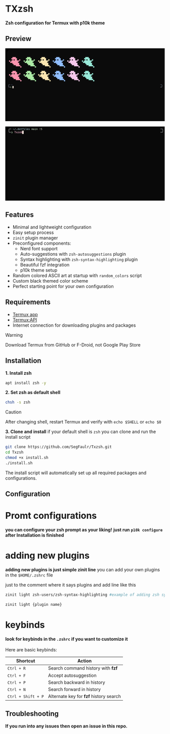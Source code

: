 
# TXzsh

**Zsh configuration for Termux with p10k theme**

## Preview

![initial_look](./logo1.jpg)

![completion](./logo2.jpg)

## Features

- Minimal and lightweight configuration
- Easy setup process
- `zinit` plugin manager
- Preconfigured components:
    - Nerd font support
    - Auto-suggestions with `zsh-autosuggestions` plugin
    - Syntax highlighting with `zsh-syntax-highlighting` plugin
    - Beautiful fzf integration
    - p10k theme setup
- Random colored ASCII art at startup with `random_colors` script
- Custom black themed color scheme
- Perfect starting point for your own configuration

## Requirements

- [Termux app](https://github.com/termux/termux-app/releases/)
- [Termux:API](https://github.com/termux/termux-api/releases)
- Internet connection for downloading plugins and packages

> [!WARNING]  
> Download Termux from GitHub or F-Droid, not Google Play Store

## Installation

**1. Install zsh**
```bash
apt install zsh -y
```

**2. Set zsh as default shell**
```bash
chsh -s zsh
```

> [!CAUTION]  
> After changing shell, restart Termux and verify with `echo $SHELL` or `echo $0`

**3. Clone and install**
if your default shell is `zsh` you can clone and run the install script 
```bash
git clone https://github.com/SegFaulr/Txzsh.git
cd Txzsh
chmod +x install.sh
./install.sh
```

The install script will automatically set up all required packages and configurations.

## Configuration


# Promt  configurations
**you can configure your zsh prompt as your liking!**
**just run `p10k configure` after Installation is finished**

# adding new plugins
**adding new plugins is just simple zinit line**
you can add your own plugins in the `$HOME/.zshrc` file

just to the comment where it says plugins and add line like this

```bash
zinit light zsh-users/zsh-syntax-highlighting #example of adding zsh syntax highlighting
```


```bash
zinit light {plugin name} 
```
# keybinds
**look for keybinds in the `.zshrc` if you want to customize it**
<br></br>
Here are basic keybinds:

| Shortcut       | Action                                |
|----------------|----------------------------------------|
| `Ctrl + R`     | Search command history with **fzf**    |
| `Ctrl + F`     | Accept autosuggestion                  |
| `Ctrl + P`     | Search backward in history             |
| `Ctrl + N`     | Search forward in history              |
| `Ctrl + Shift + P` | Alternate key for **fzf** history search |

## Troubleshooting

**If you run into any issues then open an issue in this repo.**


